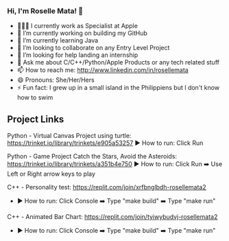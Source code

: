 ### Hi, I'm Roselle Mata! 👋

- 👩🏻‍💻 I currently work as Specialist at Apple
- 🔭 I’m currently working on building my GitHub
- 🌱 I’m currently learning Java
- 👯 I’m looking to collaborate on any Entry Level Project
- 🤔 I’m looking for help landing an internship
- 💬 Ask me about C/C++/Python/Apple Products or any tech related stuff
- 📫 How to reach me: http://www.linkedin.com/in/rosellemata
- 😄 Pronouns: She/Her/Hers
- ⚡ Fun fact: I grew up in a small island in the Philippiens but I don't know how to swim

## Project Links 

Python - Virtual Canvas Project using turtle: https://trinket.io/library/trinkets/e905a53257 ▶ How to run: Click Run

Python - Game Project Catch the Stars, Avoid the Asteroids: https://trinket.io/library/trinkets/a351b4e750 ▶ How to run: Click Run ➡️ Use Left or Right arrow keys to play

C++ - Personality test: https://replit.com/join/xrfbnglbdh-rosellemata2

- ▶ How to run: Click Console ➡️ Type "make build" ➡️ Type "make run"

C++ - Animated Bar Chart: https://replit.com/join/tyiwybudvj-rosellemata2

- ▶ How to run: Click Console ➡️ Type "make build" ➡️ Type "make run"

<!--
**rosemata/rosemata** is a ✨ _special_ ✨ repository because its `README.md` (this file) appears on your GitHub profile.

Here are some ideas to get you started:

- 🔭 I’m currently working on ...
- 🌱 I’m currently learning ...
- 👯 I’m looking to collaborate on ...
- 🤔 I’m looking for help with ...
- 💬 Ask me about ...
- 📫 How to reach me: ...
- 😄 Pronouns: ...
- ⚡ Fun fact: ...
-->

